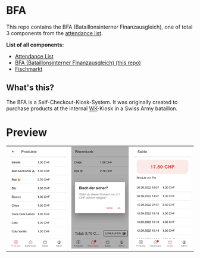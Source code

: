 # BFA

This repo contains the BFA (Bataillonsinterner Finanzausgleich), one of total 3 components from the <a href="https://github.com/biersoeckli/attendance-list">attendance list</a>.

<b>List of all components:</b>
- <a href="https://github.com/biersoeckli/attendance-list">Attendance List</a>
- <a href="https://github.com/biersoeckli/bfa">BFA (Bataillonsinterner Finanzausgleich) (this repo)</a>
- <a href="https://github.com/biersoeckli/fischmarkt">Fischmarkt</a>

## What's this?

The BFA is a Self-Checkout-Kiosk-System. It was originally created to purchase products at the internal <a href="https://www.vtg.admin.ch/de/mein-militaerdienst/allgemeines-zum-militaerdienst/dienstpflicht.html">WK</a>-Kiosk in a Swiss Army bataillon.

# Preview

<table>
  <tr>
    <td>
      <img width="100%" src="assets/screenshot-1.png" />
    </td>
    <td>
      <img width="100%" src="assets/screenshot-2.png" />
    </td>
    <td>
      <img width="100%" src="assets/screenshot-3.png" />
    </td>
  </tr>
</table>

